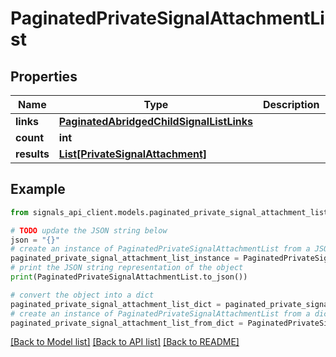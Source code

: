 # PaginatedPrivateSignalAttachmentList


## Properties

Name | Type | Description | Notes
------------ | ------------- | ------------- | -------------
**links** | [**PaginatedAbridgedChildSignalListLinks**](PaginatedAbridgedChildSignalListLinks.md) |  | [optional] 
**count** | **int** |  | [optional] 
**results** | [**List[PrivateSignalAttachment]**](PrivateSignalAttachment.md) |  | [optional] 

## Example

```python
from signals_api_client.models.paginated_private_signal_attachment_list import PaginatedPrivateSignalAttachmentList

# TODO update the JSON string below
json = "{}"
# create an instance of PaginatedPrivateSignalAttachmentList from a JSON string
paginated_private_signal_attachment_list_instance = PaginatedPrivateSignalAttachmentList.from_json(json)
# print the JSON string representation of the object
print(PaginatedPrivateSignalAttachmentList.to_json())

# convert the object into a dict
paginated_private_signal_attachment_list_dict = paginated_private_signal_attachment_list_instance.to_dict()
# create an instance of PaginatedPrivateSignalAttachmentList from a dict
paginated_private_signal_attachment_list_from_dict = PaginatedPrivateSignalAttachmentList.from_dict(paginated_private_signal_attachment_list_dict)
```
[[Back to Model list]](../README.md#documentation-for-models) [[Back to API list]](../README.md#documentation-for-api-endpoints) [[Back to README]](../README.md)


